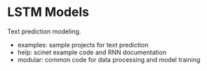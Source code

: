 # LSTM Models

Text prediction modeling.

- examples: sample projects for text prediction  
- help: scinet example code and RNN documentation  
- modular: common code for data processing and model training  
